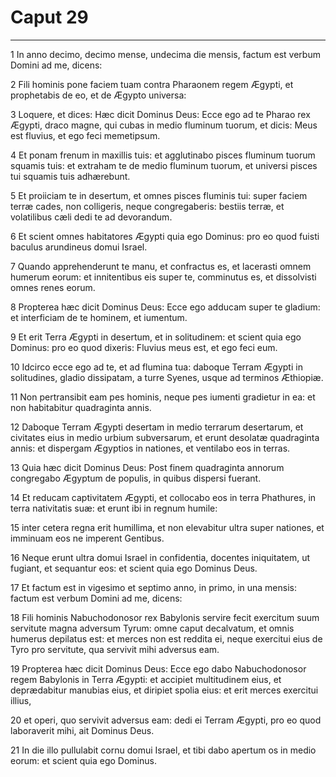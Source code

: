 # Caput 29

***

1 In anno decimo, decimo mense, undecima die mensis, factum est verbum Domini ad me, dicens:

2 Fili hominis pone faciem tuam contra Pharaonem regem Ægypti, et prophetabis de eo, et de Ægypto universa:

3 Loquere, et dices: Hæc dicit Dominus Deus: Ecce ego ad te Pharao rex Ægypti, draco magne, qui cubas in medio fluminum tuorum, et dicis: Meus est fluvius, et ego feci memetipsum.

4 Et ponam frenum in maxillis tuis: et agglutinabo pisces fluminum tuorum squamis tuis: et extraham te de medio fluminum tuorum, et universi pisces tui squamis tuis adhærebunt.

5 Et proiiciam te in desertum, et omnes pisces fluminis tui: super faciem terræ cades, non colligeris, neque congregaberis: bestiis terræ, et volatilibus cæli dedi te ad devorandum.

6 Et scient omnes habitatores Ægypti quia ego Dominus: pro eo quod fuisti baculus arundineus domui Israel.

7 Quando apprehenderunt te manu, et confractus es, et lacerasti omnem humerum eorum: et innitentibus eis super te, comminutus es, et dissolvisti omnes renes eorum.

8 Propterea hæc dicit Dominus Deus: Ecce ego adducam super te gladium: et interficiam de te hominem, et iumentum.

9 Et erit Terra Ægypti in desertum, et in solitudinem: et scient quia ego Dominus: pro eo quod dixeris: Fluvius meus est, et ego feci eum.

10 Idcirco ecce ego ad te, et ad flumina tua: daboque Terram Ægypti in solitudines, gladio dissipatam, a turre Syenes, usque ad terminos Æthiopiæ.

11 Non pertransibit eam pes hominis, neque pes iumenti gradietur in ea: et non habitabitur quadraginta annis.

12 Daboque Terram Ægypti desertam in medio terrarum desertarum, et civitates eius in medio urbium subversarum, et erunt desolatæ quadraginta annis: et dispergam Ægyptios in nationes, et ventilabo eos in terras.

13 Quia hæc dicit Dominus Deus: Post finem quadraginta annorum congregabo Ægyptum de populis, in quibus dispersi fuerant.

14 Et reducam captivitatem Ægypti, et collocabo eos in terra Phathures, in terra nativitatis suæ: et erunt ibi in regnum humile:

15 inter cetera regna erit humillima, et non elevabitur ultra super nationes, et imminuam eos ne imperent Gentibus.

16 Neque erunt ultra domui Israel in confidentia, docentes iniquitatem, ut fugiant, et sequantur eos: et scient quia ego Dominus Deus.

17 Et factum est in vigesimo et septimo anno, in primo, in una mensis: factum est verbum Domini ad me, dicens:

18 Fili hominis Nabuchodonosor rex Babylonis servire fecit exercitum suum servitute magna adversum Tyrum: omne caput decalvatum, et omnis humerus depilatus est: et merces non est reddita ei, neque exercitui eius de Tyro pro servitute, qua servivit mihi adversus eam.

19 Propterea hæc dicit Dominus Deus: Ecce ego dabo Nabuchodonosor regem Babylonis in Terra Ægypti: et accipiet multitudinem eius, et deprædabitur manubias eius, et diripiet spolia eius: et erit merces exercitui illius,

20 et operi, quo servivit adversus eam: dedi ei Terram Ægypti, pro eo quod laboraverit mihi, ait Dominus Deus.

21 In die illo pullulabit cornu domui Israel, et tibi dabo apertum os in medio eorum: et scient quia ego Dominus.

